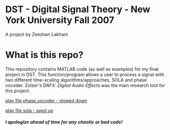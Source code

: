 # DST - Digital Signal Theory - New York University Fall 2007
A project by Zeeshan Lakhani


# What is this repo?
This repository contains MATLAB code (as well as examples) for my final project in DST. This function/program allows a user to process a signal with two different time-scaling algorithms/approaches, SOLA and phase vocoder. Zolzer's *DAFX: Digital Audio Effects* was the main research tool for this project. 

[play file phase_vocoder - slowed down](https://github.com/lscmoscar/digitalsignaltheory_final/raw/master/time-scaled%20files/forChadphasevo.wav)

[play file sola - sped up](https://github.com/lscmoscar/digitalsignaltheory_final/raw/master/time-scaled%20files/forChadsola.wav)

##### I apologize ahead of time for any chaotic or bad code!
